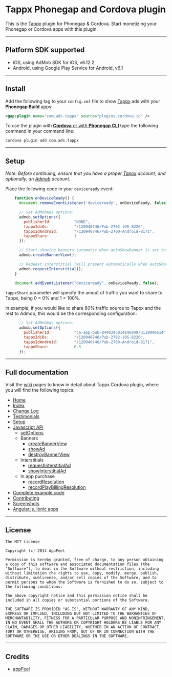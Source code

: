 Tappx Phonegap and Cordova plugin
===============================

This is the [Tappx](http://www.tappx.com/?h=dec334d63287772de859bdb4e977fce6) plugin for Phonegap & Cordova. Start monetizing your Phonegap or Cordova apps with this plugin.

---
## Platform SDK supported ##

* iOS, using AdMob SDK for iOS, v6.12.2
* Android, using Google Play Service for Android, v6.1

---
## Install

Add the following tag to your `config.xml` file to show [Tappx](http://www.tappx.com/?h=dec334d63287772de859bdb4e977fce6) ads with your **Phonegap Build** apps:

```xml
<gap:plugin name="com.ads.tappx" source="plugins.cordova.io" />
```

To use the plugin with [**Cordova** or with **Phonegap CLI**](http://cordova.apache.org/docs/en/edge/guide_cli_index.md.html#The%20Command-line%20Interface) type the following command in your command line:

```shell
cordova plugin add com.ads.tappx
```

---
## Setup

*Note: Before continuing, ensure that you have a proper [Tappx](http://www.tappx.com/?h=dec334d63287772de859bdb4e977fce6) account, and optionally, an [Admob](https://apps.admob.com/admob/signup) account.*

Place the following code in your `deviceready` event:
```javascript
    function onDeviceReady() {
      document.removeEventListener('deviceready', onDeviceReady, false);

      // Set AdMobAds options:
      admob.setOptions({
        publisherId:          "NONE",                                    // Replace with your AdMob id (if you don't have any, set it to "NONE")
        tappxIdiOs:           "/120940746/Pub-2702-iOS-8226",            // Replace with your Tappx Id for iOS
        tappxIdAndroid:       "/120940746/Pub-2700-Android-8171",        // Replace with your Tappx Id for Android
        tappxShare:           1                                          // Do not use lower tappxShare ratio if you have set publixherId to "NONE"
      });

      // Start showing banners (atomatic when autoShowBanner is set to true)
      admob.createBannerView();

      // Request interstitial (will present automatically when autoShowInterstitial is set to true)
      admob.requestInterstitial();
    }

    document.addEventListener("deviceready", onDeviceReady, false);
```

`tappxShare` parameter will specify the amout of traffic you want to share to Tappx, being 0 = 0% and 1 = 100%.

In example, if you would like to share 80% traffic source to Tappx and the rest to Admob, this would be the corresponding configuration:

```javascript
      // Set AdMobAds options:
      admob.setOptions({
        publisherId:          "ca-app-pub-8440343014846849/3119840614",  // Replace with your AdMob id
        tappxIdiOs:           "/120940746/Pub-2702-iOS-8226",            // Replace with your Tappx Id for iOS
        tappxIdAndroid:       "/120940746/Pub-2700-Android-8171",        // Replace with your Tappx Id for Android
        tappxShare:           0.8                                        // Do not use lower tappxShare ratio if you have set publixherId to "NONE"
      });
```

---
## Full documentation ##

Visit the [wiki](https://github.com/appfeel/tappx-phonegap/wiki) pages to know in detail about Tappx Cordova plugin, where you will find the following topics:

* [Home](https://github.com/appfeel/tappx-phonegap/wiki)
* [Index](https://github.com/appfeel/tappx-phonegap/wiki/Index)
* [Change Log](https://github.com/appfeel/tappx-phonegap/wiki/Change-Log)
* [Testimonials](https://github.com/appfeel/tappx-phonegap/wiki/Testimonials)
* [Setup](https://github.com/appfeel/tappx-phonegap/wiki/Setup)
* [Javascript API](https://github.com/appfeel/tappx-phonegap/wiki/Javascript-API)
  * [setOptions](https://github.com/appfeel/tappx-phonegap/wiki/setOptions)
  * Banners
    * [createBannerView](https://github.com/appfeel/tappx-phonegap/wiki/createBannerView)
    * [showAd](https://github.com/appfeel/tappx-phonegap/wiki/showAd)
    * [destroyBannerView](https://github.com/appfeel/tappx-phonegap/wiki/destroyBannerView)
  * Interstitials
    * [requestInterstitialAd](https://github.com/appfeel/tappx-phonegap/wiki/requestInterstitialAd)
    * [showInterstitialAd](https://github.com/appfeel/tappx-phonegap/wiki/showInterstitialAd)
  * In app purchase
    * [recordResolution](https://github.com/appfeel/tappx-phonegap/wiki/recordResolution)
    * [recordPlayBillingResolution](https://github.com/appfeel/tappx-phonegap/wiki/recordPlayBillingResolution)
* [Complete example code](https://github.com/appfeel/tappx-phonegap/wiki/Complete-example-code)
* [Contributing](https://github.com/appfeel/tappx-phonegap/wiki/Contributing)
* [Screenshots](https://github.com/appfeel/tappx-phonegap/wiki/Screenshots)
* [Angular.js, Ionic apps](https://github.com/appfeel/tappx-phonegap/wiki/Angular.js,-Ionic-apps)

---
## License ##
```
The MIT License

Copyright (c) 2014 AppFeel

Permission is hereby granted, free of charge, to any person obtaining a copy of this software and associated documentation files (the "Software"), to deal in the Software without restriction, including without limitation the rights to use, copy, modify, merge, publish, distribute, sublicense, and/or sell copies of the Software, and to permit persons to whom the Software is furnished to do so, subject to the following conditions:

The above copyright notice and this permission notice shall be included in all copies or substantial portions of the Software.

THE SOFTWARE IS PROVIDED "AS IS", WITHOUT WARRANTY OF ANY KIND, EXPRESS OR IMPLIED, INCLUDING BUT NOT LIMITED TO THE WARRANTIES OF MERCHANTABILITY, FITNESS FOR A PARTICULAR PURPOSE AND NONINFRINGEMENT. IN NO EVENT SHALL THE AUTHORS OR COPYRIGHT HOLDERS BE LIABLE FOR ANY CLAIM, DAMAGES OR OTHER LIABILITY, WHETHER IN AN ACTION OF CONTRACT, TORT OR OTHERWISE, ARISING FROM, OUT OF OR IN CONNECTION WITH THE SOFTWARE OR THE USE OR OTHER DEALINGS IN THE SOFTWARE.
```

---
## Credits ##

* [appFeel](http://www.appfeel.com)
